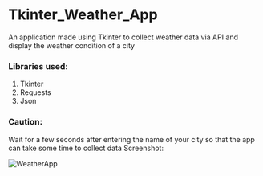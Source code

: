# Tkinter_Weather_App
An application made using Tkinter to collect weather data via API and display the weather condition of a city
### Libraries used:
1. Tkinter
2. Requests
3. Json
### Caution:
Wait for a  few seconds after entering the name of your city so that the app can take some time to collect data
Screenshot:



![WeatherApp](https://github.com/NadeefChowdhury/Tkinter_Weather_App/assets/121111949/a70b2c2f-1b61-492c-810c-b90f68548bfb)
